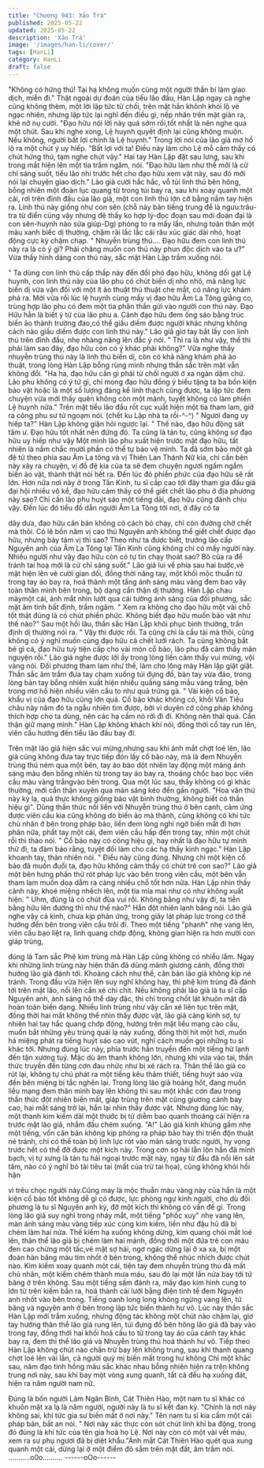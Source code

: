 ```yaml
---
title: "Chương 943: Xảo Trá"
published: 2025-05-22
updated: 2025-05-22
description: 'Xảo Trá'
image: '/images/han-li/cover/'
tags: [HanLi]
category: HanLi
draft: false
---
```


"Không có hứng thú! Tại hạ không muốn cùng một người thần bí
làm giao dịch, miễn đi."
Thật ngoài dự đoán của tiểu lão đầu, Hàn Lập ngay cả nghe cũng
không thèm, một lời lập tức từ chối, trên mặt hắn khônh khỏi lộ vẻ
ngạc nhiên, nhưng lập tức lại nghĩ đến điều gì, nếp nhăn trên mặt
giản ra, khẽ nở nụ cười.
"Đạo hữu nói lời này quá sớm rồi,tốt nhất là nên nghe qua một
chút. Sau khi nghe xong, Lệ huynh quyết định lại cũng không
muộn. Nếu không, người bất lợi chính là Lệ huynh." Trong lời nói
của lão giả mơ hồ lộ ra một chút ý uy hiếp.
"Bất lợi với ta! Điều này làm cho Lệ mỗ cảm thấy có chút hứng
thú, tạm nghe chút vậy." Hai tay Hàn Lập đặt sau lưng, sau khi
trong mắt hiện lên một tia trầm ngâm, nói.
"Đạo hữu làm như thế mới là cử chỉ sáng suốt, tiểu lão nhi trước
hết cho đạo hữu xem vật này, sau đó mới nói lại chuyện giao
dịch." Lão giả cười hắc hắc, vỗ túi linh thú bên hông, bỗng nhiên
một đoàn lục quang từ trong túi bay ra, sau khi xoay quanh một
cái, rơi trên đỉnh đầu của lão giả, một con linh thú lớn cỡ bằng
nắm tay hiện ra.
Linh thú này giống như con sên (chỗ này bản tiếng trung để là
ngưu:trâu-tra từ điển cũng vậy nhưng đệ thấy ko hợp lý-đọc đoạn
sau mới đoán đại là con sên-huynh nào sửa giúp-Dg) phóng to ra
mấy lần, nhưng toàn thân một màu xanh biếc dị thường, chậm rãi
lắc lắc cái râu xúc giác dài nhỏ, hoạt động cực kỳ chậm chạp.
" Nhuyễn trùng thú…. Đạo hữu đem con linh thú này ra là có ý gì?
Phải chăng muốn con thú này phun độc dịch vào ta ư?" Vừa thấy
hình dáng con thú này, sắc mặt Hàn Lập trầm xuống nói.

" Ta dùng con linh thú cấp thấp này đến đối phó đạo hữu, không
dối gạt Lệ huynh, con linh thú này của lão phu có chút biến dị nho
nhỏ, mà năng lực biến dị vừa vặn đối với một ít ảo thuật thủ thuật
che mắt, có năng lực khám phá ra. Mới vừa rồi lúc lệ huynh cùng
mấy vị đạo hữu Âm La Tông giằng co, trùng hợp lão phu có đem
một tia phân thần gửi vào người con thú này. Đạo Hữu hẳn là biết
ý tứ của lão phu a. Cảnh đạo hữu đem ống sáo bằng trúc biến ảo
thành trường đao,có thể giấu diếm được người khác nhưng không
cách nào giấu diếm được con linh thú này." Lão giã giơ tay bắt lấy
con linh thú trên đỉnh đầu, nhẹ nhàng nâng lên đắc ý nói.
" Thì ra là như vậy, thế thì phải làm sao đây, đạo hữu còn có ý
khác phải không?" Vừa nghe thấy nhuyễn trùng thú này là linh thú
biến dị, còn có khả năng khám phá ảo thuật, trong lòng Hàn Lập
bỗng rùng mình nhưng thần sắc trên mặt vẫn không đổi.
"Ha ha, đạo hữu cần gì phải từ chối người ở xa ngàn dặm chứ.
Lão phu không có ý tứ gì, chỉ mong đạo hữu đồng ý biếu tặng ta
ba bồn kiện bảo vật hoặc là một số lượng đáng kể linh thạch cũng
được, ta lập tức đem chuyện vừa mới thấy quên không còn một
mảnh, tuyệt không có làm phiền Lệ huynh nữa." Trên mặt tiểu lão
đầu rốt cục xuất hiện một tia tham lam, giở ra công phu sư tử
ngoạm nói. (chết ku Lập nhà ta rồi-^-^)
" Ngươi đang uy hiếp ta?" Hàn Lập không giận hỏi ngược lại.
" Thế nào, đạo hữu động sát tâm ư. Đạo hữu tốt nhất nên đứng
đó. Ta cũng là tán tu, cũng không sợ đạo hữu uy hiếp như vậy
Một mình lão phu xuất hiện trước mặt đạo hữu, tất nhiên là nắm
chắc mười phần có thể tự bảo vệ mình. Ta đã sớm bảo một gã đệ
tử theo phía sau Âm La tông và vị Thiên Lan Thánh Nữ kia, chỉ
cần bên này xảy ra chuyện, vị đồ đệ kia của ta sẽ đem chuyện
ngươi ngấm ngầm biến ảo vật, thành thật nói hết ra. Đến lúc đó
phiền phức của đạo hữu sẽ rất lớn. Hơn nữa nơi này ở trong Tấn
Kinh, tu sĩ cấp cao tới đây tham gia đấu giá đại hội nhiều vô kể,
đạo hữu cảm thấy có thể giết chết lão phu ở địa phương này sao?
Chỉ cần lão phu huýt sáo một tiếng dài, đạo hữu cũng đành chịu
vậy. Đến lúc đó tiểu đồ dẫn người Âm La Tông tới nơi, ở đây có ta

dây dưa, đạo hữu căn bản không có cách bỏ chạy, chỉ còn đường
chờ chết mà thôi. Có lẽ bốn năm vị cao thủ Nguyên anh không thể
giết chết được đạo hữu, nhưng bảy tám vị thì sao? Theo như ta
được biết, trưởng lão cấp Nguyên anh của Âm La Tông tại Tấn
Kinh cũng không chỉ có mấy người này. Nhiều người như vậy đạo
hữu còn có tự tin chạy thoát sao? Bỏ của ra để tránh tai hoạ mới
là cử chỉ sáng suốt."
Lão giả lui về phía sau hai bước,vẻ mặt hiện lên vẻ cười gian dối,
đồng thời nâng tay, một khối mộc thuẫn từ trong tay áo bay ra,
hoá thành một tầng ánh sáng màu vàng đem bao vây toàn thân
mình bên trong, bộ dạng cẩn thận dị thường.
Hàn Lập chau màymột cái, ánh mắt nhìn lướt qua cái tường ánh
sáng của đối phương, sắc mặt âm tình bất định, trầm ngâm.
" Xem ra không cho đạo hữu một vài chỗ tốt thật đúng là có chút
phiền phức. Không biết đạo hữu muốn bảo vật như thế nào?" Sau
một hồi lâu, thần sắc Hàn Lập khôi phục bình thường, trấn định dị
thường nói ra.
" Vậy thì được rồi. Ta cũng chỉ là cầu tài mà thôi, cũng không có ý
nghĩ muốn cùng đạo hữu cá chết lưới rách. Ta cũng không bắt bẻ
gì cả, đạo hữu tuỳ tiện cấp cho vài món cổ bảo, lão phu đã cảm
thấy mãn nguyện rồi." Lão giả nghe được lời ấy trong lòng liền
cảm thấy vui mừng, vội vàng nói.
Đối phương tham lam như thế, làm cho lông mày Hàn lập giật
giật. Thần sắc âm trầm đưa tay chạm xuống túi đựng đồ, bàn tay
vừa đảo, trong lòng bàn tay bỗng nhiên xuất hiện nhiều quầng
sáng mầu vàng trắng, bên trong mơ hồ hiện nhiều viên cầu to
như quả trứng gà.
" Vài kiện cổ bảo, khẩu vị của đạo hữu cũng lớn quá. Cổ bảo khác
không có, khối Vân Tiêu châu này năm đó ta ngẫu nhiên tìm
được, bởi vì duyên cớ công pháp không thích hợp cho ta dùng,
nên các hạ cầm nó rời đi đi. Không nên thái quá. Cẩn thận giữ
mạng mình." Hàn Lập không khách khí nói, đồng thời cổ tay run
lên, viên cầu hướng đến tiểu lão đầu bay đi.

Trên mặt lão giả hiện sắc vui mừng,nhưng sau khi ánh mắt chợt
loé lên, lão giả cũng không đưa tay trực tiếp đón lấy cổ bảo này,
mà là đem Nhuyễn trùng thú ném qua một bên, tay áo bào dột
nhiên lay động một mảng ánh sáng màu đen bỗng nhiên từ trong
tay áo bay ra, thoáng chốc bao bọc viên cầu màu vàng trắngvào
bên trong.
Qua một lúc sau, thấy không có gì khác thường, mới cẩn thận
xuyên qua màn sáng kéo đến gần người.
"Hoa văn thứ này kỳ lạ, quả thực không giống bảo vật bình
thường, không biết có thần hiệu gì".
Dùng thần thức nối liền với Nhuyễn trùng thú ở bên cạnh, cảm
ứng được viên cầu kia cũng không do biến ảo mà thành, cũng
không có khí tức chủ nhân ở bên trong pháp bảo, liền đem lòng
nghi ngờ biến mất đi hơn phân nữa, phất tay một cái, đem viên
cầu hấp đến trong tay, nhìn một chút rồi thì thào nói.
" Cổ bảo này có công hiệu gì, hay nhất là đạo hữu tự mình thử đi,
ta đảm bảo rằng, tuyệt đối làm cho các hạ thấy kinh ngạc." Hàn
Lập khoanh tay, thản nhiên nói.
" Điều này cũng đúng. Nhưng chỉ một kiện cổ bảo đã muốn đuổi
ta, đạo hữu không cảm thấy có chút trẻ con sao?" Lão giả một
bên hưng phấn thử rót pháp lực vào bên trong viên cầu, một bên
vẫn tham lam muốn doạ dẫm ra càng nhiều chỗ tốt hơn nữa.
Hàn Lập nhìn thấy cảnh này, khoé miệng nhếch lên, một tia mỉa
mai như có như không xuất hiện.
" Uhm, đúng là có chút đùa vui rồi. Không bằng như vậy đi, ta tiễn
bằng hữu lên đường thì như thế nào?" Hắn đột nhiên lạnh băng
nói.
Lão giả nghe vậy cả kinh, chưa kịp phản ứng, trong giây lát pháp
lực trong cơ thể hướng đến bên trong viên cầu trôi đi.
Theo một tiếng "phanh" nhẹ vang lên, viên cầu bạo liệt ra, linh
quang chớp động, không gian hiện ra hơn mười con giáp trùng,

đúng là Tam sắc Phệ kim trùng mà Hàn Lập cũng không có nhiều
lắm. Ngay khi những linh trùng này hiện thân đã dũng mãnh
giương cánh, đồng thời hướng lão giả đánh tới.
Khoảng cách như thế, căn bản lão giả không kịp né tránh. Trong
đầu vừa hiện lên suy nghĩ không hay, thì phệ kim trùng đã đánh
tới trên mặt lão, nổi lên cắn xé chi chit. Nếu không phải lão giả là
tu sĩ cấp Nguyên anh, ánh sáng hộ thể dày đặc, thì chỉ trong chốt
lát khuôn mặt đã hoàn toàn biến dạng.
Nhiều linh trùng như vậy cắn xé liên tục trên mặt, đồng thời hai
mắt không thể nhìn thấy được vật, lão giả càng kinh sợ, tự nhiên
hai tay hắc quang chớp động, hướng trên mặt liều mạng cào cấu,
muốn bắt những yêu trùng quái lạ này xuống, đồng thời hít một
hơi, muốn há miệng phát ra tiếng huýt sáo cao vút, nghĩ cách
muốn gọi những tu sĩ khác tới.
Nhưng đúng lúc này, phía trước hắn truyền đến một tiếng hừ lạnh
đến tận xương tuỷ. Mặc dù âm thanh không lớn, nhưng khi vừa
vào tai, thần thức truyền đến từng cơn đau nhức như bị xé rách
ra. Thân thể lão giả co rút lại, không tự chủ phát ra một tiếng kêu
thảm thiết, tiếng huýt sáo vừa đến bên miệng bị tắc nghẽn lại.
Trong lòng lão giả hoảng hốt, đang muốn liều mạng đem thân
mình bay lên không thì sau một khắc cơn đau trong thần thức đột
nhiên biến mất, giáp trùng trên mặt cũng giương cánh bay cao,
hai mắt sáng trở lại, hắn lại nhìn thấy được vật.
Nhưng đúng lúc này, một thanh kim kiếm dài một thước bị tử diễm
bao quanh thoáng cái hiện ra trước mặt lão giả, nhắm đầu chém
xuống.
"A!" Lão giả kinh khủng gầm nhẹ một tiếng, vốn căn bản không
kịp phóng ra pháp bảo hay thi triển độn thuật né tránh, chỉ có thể
toàn bộ linh lực rót vào màn sáng trước người, hy vọng trước hết
có thể đỡ được một kích này.
Trong cơn sợ hãi lẫn lộn hắn đã minh bạch, vị tự xưng là tán tu
hải ngoại trước mặt này, ngay từ đầu đã nổi lên sát tâm, nào có ý
nghĩ bỏ tài tiêu tai (mất của trừ tai họa), cũng không khỏi hối hận

vì trêu chọc người này.Cũng may là mộc thuẫn màu vàng này của
hắn là một kiện cổ bảo tốt không dễ gì có được, lực phòng ngự
kinh người, cho dù đối phương là tu sĩ Nguyên anh kỳ, đỡ một
kích thì không có vấn đề gì.
Trong lòng lão giả suy nghĩ trong nháy mắt, một tiếng "phốc xuy"
nhẹ vang lên, màn ánh sáng màu vàng tiếp xúc cùng kim kiếm,
liền như đậu hũ đã bị chém làm hai nửa.
Thế kiếm hạ xuống không dừng, kim quang chói mắt loé lên, thân
thể lão giả bị chém làm hai mảnh, đồng thời một đứa trẻ con màu
đen cao chừng một tấc,vẻ mặt sợ hải, ngơ ngác dừng lại ở xa xa,
bị một đoàn hàn băng màu tím nhốt ở bên trong, không thể nhúc
nhích được chút nào.
Kim kiếm xoay quanh một cái, tiện tay đem nhuyễn trùng thú đã
mất chủ nhân, một kiếm chém thành mưa máu, sau đó lại một lần
nửa bay tới tử băng ở trên không.
Sau một tiếng sấm đánh ra, mấy đạo kim hình cung to lớn từ trên
kiếm bắn ra, hoá thành cái lưới bằng điện tinh tế đem Nguyên
anh nhốt vào bên trong.
Tiếng oanh long long không ngừng vang lên, tử băng và nguyên
anh ở bên trong lập tức biến thành hư vô.
Lúc này thần sắc Hàn Lập mới trầm xuống, nhưng động tác
không một chút nào chậm lại, giơ tay hướng thân thể lão giả rung
lên, túi đựng đồ bên hông lão giả đã bay vào trong tay, đồng thời
hai khối hoả cầu to từ trong tay áo của cánh tay khác bay ra, đem
thi thể lão giả và Nhuyễn trùng thú hoá thành hư vô.
Tiếp theo Hàn Lập không chút nào chần trừ bay lên không trung,
sau khi thanh quang chợt loé lên vài lần, cả người quỷ mị biến
mất trong hư không
Chỉ một khắc sau, năm đạo tinh hồng màu sắc khác nhau bỗng
nhiên hiện ra trên không trung nơi này, sau khi bay một vòng xung
quanh, tất cả đều hạ xuống đát, hiện ra năm người nam nữ.

Đúng là bốn người Lâm Ngân Bình, Cát Thiên Hào, một nam tu sĩ
khác có khuôn mặt xa lạ là năm người, người này là tu sĩ kết đan
kỳ.
"Chính là nơi này không sai, khí tức gia sư biến mất ở nơi này."
Tên nam tu sĩ kia cầm một cái pháp bàn, bất an nói.
" Nơi này xác thực còn sót chút linh khí ba động, trong đó đúng là
khí tức của tên gia hoả họ Lệ. Nơi này còn có một vài vết máu,
xem ra sư phụ ngươi đã bị diệt khẩu."Ánh mắt Cát Thiên Hào quét
qua xung quanh một cái, dừng lại ở một điểm đỏ sẫm trên mặt
đất, âm trầm nói.
….…….o0o……….
------oOo------

